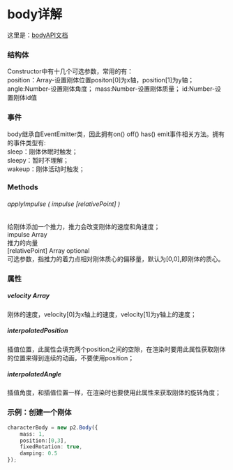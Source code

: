 # body详解
这里是：[bodyAPI文档](http://schteppe.github.io/p2.js/docs/classes/Body.html)<br>

### 结构体
Constructor中有十几个可选参数，常用的有：<br>
position：Array-设置刚体位置positon[0]为x轴，position[1]为y轴；
angle:Number-设置刚体角度；
mass:Number-设置刚体质量；
id:Number-设置刚体id值

### 事件

body继承自EventEmitter类，因此拥有on() off() has() emit事件相关方法。拥有的事件类型有:<br>
sleep：刚体休眠时触发；<br>
sleepy：暂时不理解；<br>
wakeup：刚体活动时触发；<br>

### Methods
###### applyImpulse ( impulse  [relativePoint] )
给刚体添加一个推力，推力会改变刚体的速度和角速度；<br>
impulse Array<br>
推力的向量<br>
[relativePoint] Array optional<br>
可选参数，指推力的着力点相对刚体质心的偏移量，默认为[0,0],即刚体的质心。<br>

### 属性
##### velocity Array
刚体的速度，velocity[0]为x轴上的速度，velocity[1]为y轴上的速度；

##### interpolatedPosition
插值位置，此属性会填充两个position之间的空隙，在渲染时要用此属性获取刚体的位置来得到连续的动画，不要使用position；

##### interpolatedAngle
插值角度，和插值位置一样，在渲染时也要使用此属性来获取刚体的旋转角度；

### 示例：创建一个刚体
```typeScript
characterBody = new p2.Body({
    mass: 1,
    position:[0,3],
    fixedRotation: true,
    damping: 0.5
});
```
